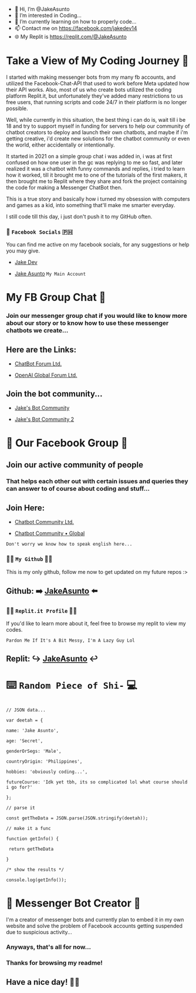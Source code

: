- 👋 Hi, I’m @JakeAsunto
- 👀 I’m interested in Coding...
- 🌱 I’m currently learning on how to properly code...
- 📫 Contact me on https://facebook.com/jakedev14
- 🌐 My Replit is https://replit.com/@JakeAsunto

<!---
JakeAsunto/JakeAsunto is a ✨ special ✨ repository because its `README.md` (this file) appears on your GitHub profile.
You can click the Preview link to take a look at your changes.
--->

# Take a View of My Coding Journey 🙌

I started with making messenger bots from my many fb accounts, and utilized the Facebook-Chat-API that used to work before Meta updated how their API works.
Also, most of us who create bots utilized the coding platform Replit.it, but unfortunately they've added many restrictions to us free users, that running scripts and code 24/7 in their platform is no longer possible.

Well, while currently in this situation, the best thing i can do is, wait till i be 18 and try to support myself in funding for servers to help our community of chatbot creators to deploy and launch their own chatbots, and maybe if i'm getting creative, i'd create new solutions for the chatbot community or even the world, either accidentally or intentionally.

It started in 2021 on a simple group chat i was added in, i was at first confused on how one user in the gc was replying to me so fast, and later realized it was a chatbot with funny commands and replies, i tried to learn how it worked, till it brought me to one of the tutorials of the first makers, it then brought me to Replit where they share and fork the project containing the code for making a Messenger ChatBot then.

This is a true story and basically how i turned my obsession with computers and games as a kid, into something that'll make me smarter everyday.

I still code till this day, i just don't push it to my GitHub often.

### 💬 `Facebook Socials` 🇵🇭

You can find me active on my facebook socials, for any suggestions or help you may give. 

- [Jake Dev](https://www.facebook.com/jakedev14)

- [Jake Asunto](https://www.facebook.com/100054303594421) `My Main Account`

# My FB Group Chat 💬

### Join our messenger group chat if you would like to know more about our story or to know how to use these messenger chatbots we create...

## Here are the Links:

- [ChatBot Forum Ltd.](https://m.me/j/Aba9tAyHyaPQ8i8y/)

- [OpenAI Global Forum Ltd.](https://m.me/j/AbYqc1TgZ1YhZMPP/)

## Join the bot community...

- [Jake's Bot Community](https://m.me/j/AbZIrLHS2mtVycs9/)

- [Jake's Bot Community 2](https://m.me/j/AbbxYwLobzAYAujH/)

# 👥 Our Facebook Group 💬

## Join our active community of people

### That helps each other out with certain issues and queries they can answer to of course about coding and stuff... <br> 

## Join Here:

- [Chatbot Community Ltd.](https://facebook.com/groups/764724705258553/)

- [Chatbot Community • Global](https://facebook.com/groups/178711334798450/)

`Don't worry we know how to speak english here...`

### 👨‍💻 `My Github` 👨‍💻

This is my only github, follow me now to get updated on my future repos :>

## Github: ➡️ [JakeAsunto](https://github.com/JakeAsunto) ⬅️

### 👨‍💻 `Replit.it Profile` 👨‍💻

If you'd like to learn more about it, feel free to browse my replit to view my codes.

`Pardon Me If It's A Bit Messy, I'm A Lazy Guy Lol`

## Replit: ↪️ [JakeAsunto](https://replit.com/@JakeAsunto) ↩️

# ⌨️ `Random Piece of Shi-` 💻

```JS

// JSON data...

var deetah = {

name: 'Jake Asunto',

age: 'Secret',

genderOrSegs: 'Male',

countryOrigin: 'Philippines',

hobbies: 'obviously coding...',

futureCourse: 'Idk yet tbh, its so complicated lol what course should i go for?'

};

// parse it

const getTheData = JSON.parse(JSON.stringify(deetah));

// make it a func

function getInfo() {

 return getTheData

}

/* show the results */

console.log(getInfo());

```

# 🤖 Messenger Bot Creator 💬

I'm a creator of messenger bots and currently plan to embed it in my own website and solve the problem of Facebook accounts getting suspended due to suspicious activity...

### Anyways, that's all for now...

### Thanks for browsing my readme!

## Have a nice day! 🤩🤝
